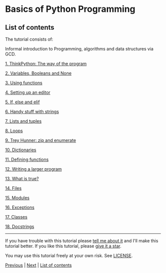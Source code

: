 # Basics of Python Programming

## List of contents

The tutorial consists of:

Informal introduction to Programming, algorithms and data structures via GCD.

[1. ThinkPython: The way of the program](https://github.com/yogeshcenation/Python-Programming-DS/blob/13d07d1b0319ec17a8f022d52b87d32cdadf0174/Basics/the-way-of-the-program.md)

[2. Variables, Booleans and None](https://github.com/yogeshcenation/Python-Programming-DS/blob/13d07d1b0319ec17a8f022d52b87d32cdadf0174/Basics/variables.md)

[3. Using functions](https://github.com/yogeshcenation/Python-Programming-DS/blob/13d07d1b0319ec17a8f022d52b87d32cdadf0174/Basics/using-functions.md)

[4. Setting up an editor](https://github.com/yogeshcenation/Python-Programming-DS/blob/13d07d1b0319ec17a8f022d52b87d32cdadf0174/Basics/editor-setup.md)

[5. If, else and elif](https://github.com/yogeshcenation/Python-Programming-DS/blob/13d07d1b0319ec17a8f022d52b87d32cdadf0174/Basics/if.md)

[6. Handy stuff with strings](https://github.com/yogeshcenation/Python-Programming-DS/blob/13d07d1b0319ec17a8f022d52b87d32cdadf0174/Basics/handy-stuff-strings.md)

[7. Lists and tuples](https://github.com/yogeshcenation/Python-Programming-DS/blob/13d07d1b0319ec17a8f022d52b87d32cdadf0174/Basics/lists-and-tuples.md)

[8. Loops](https://github.com/yogeshcenation/Python-Programming-DS/blob/13d07d1b0319ec17a8f022d52b87d32cdadf0174/Basics/loops.md)

[9. Trey Hunner: zip and enumerate](https://github.com/yogeshcenation/Python-Programming-DS/blob/13d07d1b0319ec17a8f022d52b87d32cdadf0174/Basics/trey-hunner-zip-and-enumerate.md)

[10. Dictionaries](https://github.com/yogeshcenation/Python-Programming-DS/blob/13d07d1b0319ec17a8f022d52b87d32cdadf0174/Basics/dicts.md)

[11. Defining functions](https://github.com/yogeshcenation/Python-Programming-DS/blob/13d07d1b0319ec17a8f022d52b87d32cdadf0174/Basics/defining-functions.md)

[12. Writing a larger program](https://github.com/yogeshcenation/Python-Programming-DS/blob/13d07d1b0319ec17a8f022d52b87d32cdadf0174/Basics/larger-program.md)

[13. What is true?](https://github.com/yogeshcenation/Python-Programming-DS/blob/13d07d1b0319ec17a8f022d52b87d32cdadf0174/Basics/what-is-true.md)

[14. Files](https://github.com/yogeshcenation/Python-Programming-DS/blob/13d07d1b0319ec17a8f022d52b87d32cdadf0174/Basics/files.md)

[15. Modules](https://github.com/yogeshcenation/Python-Programming-DS/blob/13d07d1b0319ec17a8f022d52b87d32cdadf0174/Basics/modules.md)

[16. Exceptions](https://github.com/yogeshcenation/Python-Programming-DS/blob/13d07d1b0319ec17a8f022d52b87d32cdadf0174/Basics/exceptions.md)

[17. Classes](https://github.com/yogeshcenation/Python-Programming-DS/blob/13d07d1b0319ec17a8f022d52b87d32cdadf0174/Basics/classes.md)

[18. Docstrings](https://github.com/yogeshcenation/Python-Programming-DS/blob/13d07d1b0319ec17a8f022d52b87d32cdadf0174/Basics/docstrings.md)

***

If you have trouble with this tutorial please [tell me about
it](../contact-me.md) and I'll make this tutorial better. If you
like this tutorial, please [give it a
star](../README.md#how-can-i-thank-you-for-writing-and-sharing-this-tutorial).

You may use this tutorial freely at your own risk. See
[LICENSE](../LICENSE).

[Previous](getting-started.md) | [Next](introduction.md) |
[List of contents](../README.md#basics)

